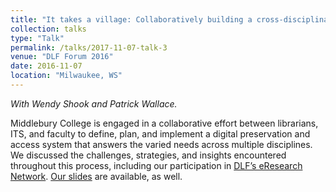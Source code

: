 ```yaml
---
title: "It takes a village: Collaboratively building a cross-disciplinary digital repository"
collection: talks
type: "Talk"
permalink: /talks/2017-11-07-talk-3
venue: "DLF Forum 2016"
date: 2016-11-07
location: "Milwaukee, WS"
---
```

*With Wendy Shook and Patrick Wallace.*

Middlebury College is engaged in a collaborative effort between librarians, ITS, and faculty to define, plan, and implement a digital preservation and access system that answers the varied needs across multiple disciplines. We discussed the challenges, strategies, and insights encountered throughout this process, including our participation in [DLF’s eResearch Network](https://www.diglib.org/opportunities/e-research-network/). [Our slides](https://osf.io/sb6pk/) are available, as well.
